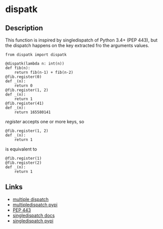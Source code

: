 # dispatk

## Description

This function is inspired by singledispatch of Python 3.4+ (PEP 443),
but the dispatch happens on the key extracted fro the arguments values.

```
from dispatk import dispatk

@dispatk(lambda n: int(n))
def fib(n):
    return fib(n-1) + fib(n-2)
@fib.register(0)
def _(n):
    return 0
@fib.register(1, 2)
def _(n):
    return 1
@fib.register(41)
def _(n):
    return 165580141
```

*register* accepts one or more keys, so

```
@fib.register(1, 2)
def _(n):
    return 1
```

is equivalent to

```
@fib.register(1)
@fib.register(2)
def _(n):
    return 1
```

## Links

+ [multiple dispatch](https://en.wikipedia.org/wiki/Multiple_dispatch)
+ [multipledispatch pypi](https://pypi.python.org/pypi/multipledispatch/)
+ [PEP 443](https://www.python.org/dev/peps/pep-0443/)
+ [singledispatch docs](https://docs.python.org/3/library/functools.html#functools.singledispatch)
+ [singledispatch pypi](https://pypi.python.org/pypi/singledispatch)

